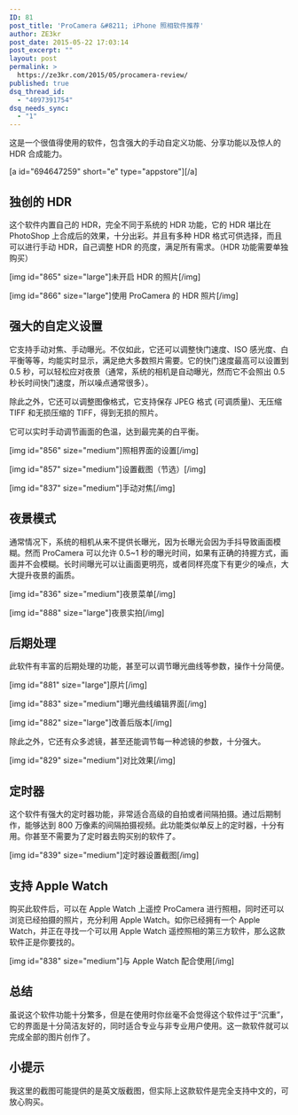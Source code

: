 ```yaml
---
ID: 81
post_title: 'ProCamera &#8211; iPhone 照相软件推荐'
author: ZE3kr
post_date: 2015-05-22 17:03:14
post_excerpt: ""
layout: post
permalink: >
  https://ze3kr.com/2015/05/procamera-review/
published: true
dsq_thread_id:
  - "4097391754"
dsq_needs_sync:
  - "1"
---
```

这是一个很值得使用的软件，包含强大的手动自定义功能、分享功能以及惊人的 HDR 合成能力。

[a id="694647259" short="e" type="appstore"][/a]

## 独创的 HDR
这个软件内置自己的 HDR，完全不同于系统的 HDR 功能，它的 HDR 堪比在 PhotoShop 上合成后的效果，十分出彩。并且有多种 HDR 格式可供选择，而且可以进行手动 HDR，自己调整 HDR 的亮度，满足所有需求。（HDR 功能需要单独购买）

[img id="865" size="large"]未开启 HDR 的照片[/img]

[img id="866" size="large"]使用 ProCamera 的 HDR 照片[/img]

## 强大的自定义设置
它支持手动对焦、手动<!--more-->曝光。不仅如此，它还可以调整快门速度、ISO 感光度、白平衡等等，均能实时显示，满足绝大多数照片需要。它的快门速度最高可以设置到 0.5 秒，可以轻松应对夜景（通常，系统的相机是自动曝光，然而它不会照出 0.5 秒长时间快门速度，所以噪点通常很多）。

除此之外，它还可以调整图像格式，它支持保存 JPEG 格式 (可调质量)、无压缩 TIFF 和无损压缩的 TIFF，得到无损的照片。

它可以实时手动调节画面的色温，达到最完美的白平衡。

[img id="856" size="medium"]照相界面的设置[/img]

[img id="857" size="medium"]设置截图（节选）[/img]

[img id="837" size="medium"]手动对焦[/img]

## 夜景模式
通常情况下，系统的相机从来不提供长曝光，因为长曝光会因为手抖导致画面模糊。然而 ProCamera 可以允许 0.5~1 秒的曝光时间，如果有正确的持握方式，画面并不会模糊。长时间曝光可以让画面更明亮，或者同样亮度下有更少的噪点，大大提升夜景的画质。

[img id="836" size="medium"]夜景菜单[/img]

[img id="888" size="large"]夜景实拍[/img]

## 后期处理
此软件有丰富的后期处理的功能，甚至可以调节曝光曲线等参数，操作十分简便。

[img id="881" size="large"]原片[/img]

[img id="883" size="medium"]曝光曲线编辑界面[/img]

[img id="882" size="large"]改善后版本[/img]

除此之外，它还有众多滤镜，甚至还能调节每一种滤镜的参数，十分强大。

[img id="829" size="medium"]对比效果[/img]

## 定时器
这个软件有强大的定时器功能，非常适合高级的自拍或者间隔拍摄。通过后期制作，能够达到 800 万像素的间隔拍摄视频。此功能类似单反上的定时器，十分有用。你甚至不需要为了定时器去购买别的软件了。

[img id="839" size="medium"]定时器设置截图[/img]

## 支持 Apple Watch
购买此软件后，可以在 Apple Watch 上遥控 ProCamera 进行照相，同时还可以浏览已经拍摄的照片，充分利用 Apple Watch。如你已经拥有一个 Apple Watch，并正在寻找一个可以用 Apple Watch 遥控照相的第三方软件，那么这款软件正是你要找的。

[img id="838" size="medium"]与 Apple Watch 配合使用[/img]

## 总结
虽说这个软件功能十分繁多，但是在使用时你丝毫不会觉得这个软件过于“沉重”，它的界面是十分简洁友好的，同时适合专业与非专业用户使用。这一款软件就可以完成全部的图片创作了。

## 小提示
我这里的截图可能提供的是英文版截图，但实际上这款软件是完全支持中文的，可放心购买。